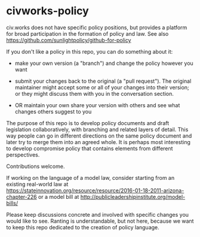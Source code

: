 # civworks-policy

civ.works does not have specific policy positions, but provides a platform for broad participation in the formation of policy and law.  See also https://github.com/sunlightpolicy/github-for-policy

If you don't like a policy in this repo, you can do something about it:

   - make your own version (a "branch") and change the policy however you want
   
   - submit your changes back to the original (a "pull request").  The original maintainer might accept some or all of your changes into their version; or they might discuss them with you in the conversation section.
   
   - OR maintain your own share your version with others and see what changes others suggest to you
   
The purpose of this repo is to develop policy documents and draft legislation collaboratively, with branching and related layers of detail.  This way people can go in different directions on the same policy document and later try to merge them into an agreed whole.  It is perhaps most interesting to develop compromise policy that contains elements from different perspectives.

Contributions welcome.

If working on the language of a model law, consider starting from an existing real-world law at https://stateinnovation.org/resource/resource/2016-01-18-2011-arizona-chapter-226 or a model bill at http://publicleadershipinstitute.org/model-bills/

Please keep discussions concrete and involved with specific changes you would like to see.  Ranting is understandable, but not here, because we want to keep this repo dedicated to the creation of policy language.
